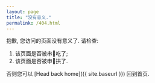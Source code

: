 ```yaml
---
layout: page
title: "没有意义."
permalink: /404.html
---
```


抱歉, 您访问的页面没有意义了. 请检查:

1. 该页面是否被串🐶吃了;
2. 该页面是否被申🐷拱了.

否则您可以 [Head back home]({{ site.baseurl }}) 回到首页.
